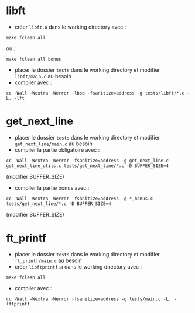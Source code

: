 # libft

* créer `libft.a` dans le working directory avec :
```
make fclean all
```
ou :
```
make fclean all bonus
```
* placer le dossier `tests` dans le working directory et modifier `libft/main.c` au besoin
* compiler avec :
```
cc -Wall -Wextra -Werror -lbsd -fsanitize=address -g tests/libft/*.c -L. -lft
```

# get_next_line

* placer le dossier `tests` dans le working directory et modifier `get_next_line/main.c` au besoin
* compiler la partie obligatoire avec :
```
cc -Wall -Wextra -Werror -fsanitize=address -g get_next_line.c get_next_line_utils.c tests/get_next_line/*.c -D BUFFER_SIZE=4
```
(modifier BUFFER_SIZE)
* compiler la partie bonus avec :
```
cc -Wall -Wextra -Werror -fsanitize=address -g *_bonus.c tests/get_next_line/*.c -D BUFFER_SIZE=4
```
(modifier BUFFER_SIZE)

# ft_printf

* placer le dossier `tests` dans le working directory et modifier `ft_printf/main.c` au besoin
* créer `libftprintf.a` dans le working directory avec :
```
make fclean all
```
* compiler avec :
```
cc -Wall -Wextra -Werror -fsanitize=address -g tests/main.c -L. -lftprintf
```